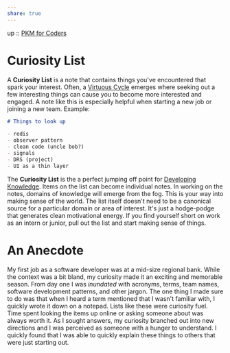 ```yaml
---  
share: true  
---  
```

up :: [PKM for Coders](../PKM%20for%20Coders.md)  
  
# Curiosity List  
  
A **Curiosity List** is a note that contains things you've encountered that spark your interest. Often, a [Virtuous Cycle](Virtuous%20Cycle.md) emerges where seeking out a few interesting things can cause you to become more interested and engaged. A note like this is especially helpful when starting a new job or joining a new team. Example:  
  
```markdown  
# Things to look up  
  
- redis  
- observer pattern  
- clean code (uncle bob?)  
- signals  
- DRS (project)  
- UI as a thin layer  
```  
  
The **Curiosity List** is the a perfect jumping off point for [Developing Knowledge](./Developing-Knowledge.md). Items on the list can become individual notes. In working on the notes, domains of knowledge will emerge from the fog. This is your way into making sense of the world. The list itself doesn't need to be a canonical source for a particular domain or area of interest. It's just a hodge-podge that generates clean motivational energy. If you find yourself short on work as an intern or junior, pull out the list and start making sense of things.  
  
# An Anecdote  
My first job as a software developer was at a mid-size regional bank. While the context was a bit bland, my curiosity made it an exciting and memorable season. From day one I was *inundated* with acronyms, terms, team names, software development patterns, and other jargon. The one thing I made sure to do was that when I heard a term mentioned that I wasn't familiar with, I quickly wrote it down on a notepad. Lists like these were curiosity fuel. Time spent looking the items up online or asking someone about was always worth it. As I sought answers, my curiosity branched out into new directions and I was perceived as someone with a hunger to understand. I quickly found that I was able to quickly explain these things to others that were just starting out.  